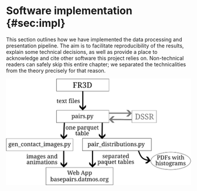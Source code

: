 
# Software implementation {#sec:impl}
This section outlines how we have implemented the data processing and presentation pipeline.
The aim is to facilitate reproducibility of the results, explain some technical decisions, as well as provide a place to acknowledge and cite other software this project relies on.
Non-technical readers can safely skip this entire chapter; we separated the technicalities from the theory precisely for that reason.


![Overall flow of data through the pipeline. First, we run FR3D or another source of a list of basepairing nucleotides. Second, the `pairs.py` script is used to calculate the parameters for all basepairs. Then, we use the `pair_distributions.py` script to perform global analysis of each class of basepairs, and `gen_contact_images.py` to render molecular images for the web application.](../img/diagram-overall-dataflow.svg)
